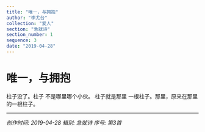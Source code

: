 ```yaml
---
title: "唯一，与拥抱"
author: "李尤台"
collection: "爱人"
section: "急就诗"
section_number: 1
sequence: 3
date: "2019-04-28"
---
```


# 唯一，与拥抱

柱子没了。柱子
不是哪里哪个小伙。
柱子就是那里
一根柱子。那里，原来在那里
的一根柱子。

---
*创作时间: 2019-04-28*
*辑别: 急就诗*
*序号: 第3首*
